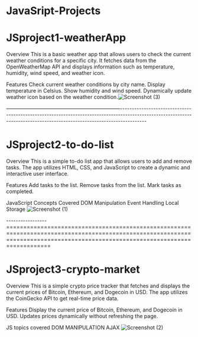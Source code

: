 # JavaSript-Projects

# JSproject1-weatherApp

Overview
This is a basic weather app that allows users to check the current weather conditions for a specific city. It fetches data from the OpenWeatherMap API 
and displays information such as temperature, humidity, wind speed, and weather icon.

Features
Check current weather conditions by city name.
Display temperature in Celsius.
Show humidity and wind speed.
Dynamically update weather icon based on the weather condition.![Screenshot (3)](https://github.com/rahulbalati/JSproject1-weatherApp/assets/118408469/fa2bea9f-7452-427c-9eef-213dbcea575b)

——————————————————————-----------------------------------------------------------------------------------------------------------------------------------------------------------------------

# JSproject2-to-do-list
Overview
This is a simple to-do list app that allows users to add and remove tasks. The app utilizes HTML, CSS, and JavaScript to create a dynamic and interactive user interface.

Features
Add tasks to the list.
Remove tasks from the list.
Mark tasks as completed.

JavaScript Concepts Covered
DOM Manipulation
Event Handling
Local Storage
![Screenshot (1)](https://github.com/rahulbalati/JSproject2-to-do-list/assets/118408469/9067e818-d2f2-4d6d-aa14-ae69b9a89954)

-----------------===============================================================================================================================================================================

# JSproject3-crypto-market
Overview
This is a simple crypto price tracker that fetches and displays the current prices of Bitcoin, Ethereum, and Dogecoin in USD. The app utilizes the CoinGecko API to get real-time price data.

Features
Display the current price of Bitcoin, Ethereum, and Dogecoin in USD.
Updates prices dynamically without refreshing the page.

JS topics covered
DOM MANIPULATION
AJAX
![Screenshot (2)](https://github.com/rahulbalati/JSproject3-crypto-market/assets/118408469/66b0f2ca-4c62-4b06-ac14-9f8254619f80)
